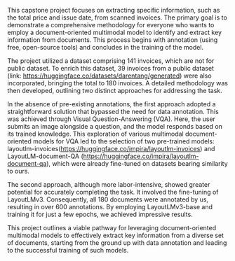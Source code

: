 This capstone project focuses on extracting specific information, such as the total price and issue date, from scanned invoices. The primary goal is to demonstrate a comprehensive methodology for everyone who wants to employ a document-oriented multimodal model to identify and extract key information from documents. This process begins with annotation (using free, open-source tools) and concludes in the training of the model.

The project utilized a dataset comprising 141 invoices, which are not for public dataset. To enrich this dataset, 39 invoices from a public dataset (link: https://huggingface.co/datasets/darentang/generated) were also incorporated, bringing the total to 180 invoices. A detailed methodology was then developed, outlining two distinct approaches for addressing the task.

In the absence of pre-existing annotations, the first approach adopted a straightforward solution that bypassed the need for data annotation. This was achieved through Visual Question-Answering (VQA). Here, the user submits an image alongside a question, and the model responds based on its trained knowledge. This exploration of various multimodal document-oriented models for VQA led to the selection of two pre-trained models: layoutlm-invoices(https://huggingface.co/impira/layoutlm-invoices) and LayoutLM-document-QA (https://huggingface.co/impira/layoutlm-document-qa), which were already fine-tuned on datasets bearing similarity to ours.

The second approach, although more labor-intensive, showed greater potential for accurately completing the task. It involved the fine-tuning of LayoutLMv3. Consequently, all 180 documents were annotated by us, resulting in over 600 annotations. By employing LayoutLMv3-base and training it for just a few epochs, we achieved impressive results.

This project outlines a viable pathway for leveraging document-oriented multimodal models to effectively extract key information from a diverse set of documents, starting from the ground up with data annotation and leading to the successful training of such models.
